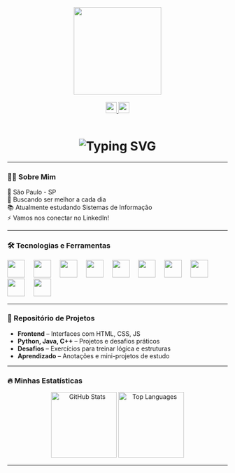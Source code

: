 <div align="center">
  <img height="200" src="https://media.giphy.com/media/12B39IawiNS7QI/giphy.gif" />
</div>

<br />

<div align="center">
  <a href="https://www.linkedin.com/in/guilhermeemiranda/" target="_blank">
    <img src="https://img.shields.io/static/v1?message=LinkedIn&logo=linkedin&label=&color=0077B5&logoColor=white&labelColor=&style=for-the-badge" height="25" />
  </a>
  <a href="https://www.instagram.com/xguimiranda/" target="_blank">
    <img src="https://img.shields.io/static/v1?message=Instagram&logo=instagram&label=&color=E4405F&logoColor=white&labelColor=&style=for-the-badge" height="25" />
  </a>
</div>

<br />

<h1 align="center">
  <img src="https://readme-typing-svg.demolab.com?font=PT+Sans&weight=700&size=28&duration=3000&pause=2000&color=fc8f00&width=435&lines=Gui+Miranda+%7C+Estudante+de+SI" alt="Typing SVG" />
</h1>

---

### 👨‍💻 Sobre Mim

📍 São Paulo - SP  
🔭 Buscando ser melhor a cada dia  
📚 Atualmente estudando Sistemas de Informação  
⚡ Vamos nos conectar no LinkedIn!

---

### 🛠 Tecnologias e Ferramentas

<div align="left">
  <img src="https://cdn.jsdelivr.net/gh/devicons/devicon/icons/python/python-original.svg" height="40" />
  <img width="12" />
  <img src="https://cdn.jsdelivr.net/gh/devicons/devicon/icons/java/java-original.svg" height="40" />
  <img width="12" />
  <img src="https://cdn.jsdelivr.net/gh/devicons/devicon/icons/javascript/javascript-original.svg" height="40" />
  <img width="12" />
  <img src="https://cdn.jsdelivr.net/gh/devicons/devicon/icons/cplusplus/cplusplus-original.svg" height="40" />
  <img width="12" />
  <img src="https://cdn.jsdelivr.net/gh/devicons/devicon/icons/html5/html5-original.svg" height="40" />
  <img width="12" />
  <img src="https://cdn.jsdelivr.net/gh/devicons/devicon/icons/css3/css3-original.svg" height="40" />
  <img width="12" />
  <img src="https://cdn.jsdelivr.net/gh/devicons/devicon/icons/visualstudio/visualstudio-plain.svg" height="40" />
  <img width="12" />
  <img src="https://cdn.jsdelivr.net/gh/devicons/devicon/icons/git/git-original.svg" height="40" />
  <img width="12" />
  <img src="https://cdn.jsdelivr.net/gh/devicons/devicon/icons/github/github-original.svg" height="40" />
  <img width="12" />
  <img src="https://cdn.jsdelivr.net/gh/devicons/devicon/icons/c/c-original.svg" height="40" />
</div>

---

### 📂 Repositório de Projetos

- **Frontend** – Interfaces com HTML, CSS, JS  
- **Python, Java, C++** – Projetos e desafios práticos  
- **Desafios** – Exercícios para treinar lógica e estruturas  
- **Aprendizado** – Anotações e mini-projetos de estudo

---

### 🔥 Minhas Estatísticas

<div align="center">

  <img src="https://github-readme-stats.vercel.app/api?username=xguimiranda&show_icons=true&theme=dark&include_all_commits=true&cache_seconds=120" height="150" alt="GitHub Stats" />
  
  <img src="https://github-readme-stats.vercel.app/api/top-langs/?username=xguimiranda&layout=compact&langs_count=6&theme=dark&card_width=320&cache_seconds=120" height="150" alt="Top Languages" />

</div>

---
